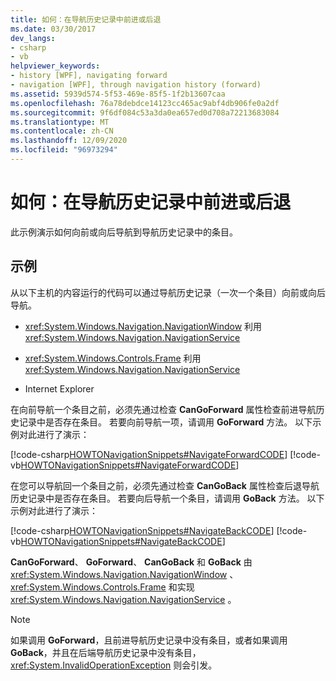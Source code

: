 ```yaml
---
title: 如何：在导航历史记录中前进或后退
ms.date: 03/30/2017
dev_langs:
- csharp
- vb
helpviewer_keywords:
- history [WPF], navigating forward
- navigation [WPF], through navigation history (forward)
ms.assetid: 5939d574-5f53-469e-85f5-1f2b13607caa
ms.openlocfilehash: 76a78debdce14123cc465ac9abf4db906fe0a2df
ms.sourcegitcommit: 9f6df084c53a3da0ea657ed0d708a72213683084
ms.translationtype: MT
ms.contentlocale: zh-CN
ms.lasthandoff: 12/09/2020
ms.locfileid: "96973294"
---
```

# <a name="how-to-navigate-forward-or-back-through-navigation-history"></a>如何：在导航历史记录中前进或后退
此示例演示如何向前或向后导航到导航历史记录中的条目。  
  
## <a name="example"></a>示例  
 从以下主机的内容运行的代码可以通过导航历史记录（一次一个条目）向前或向后导航。  
  
- <xref:System.Windows.Navigation.NavigationWindow> 利用 <xref:System.Windows.Navigation.NavigationService>  
  
- <xref:System.Windows.Controls.Frame> 利用 <xref:System.Windows.Navigation.NavigationService>  
  
- Internet Explorer  
  
 在向前导航一个条目之前，必须先通过检查 **CanGoForward** 属性检查前进导航历史记录中是否存在条目。 若要向前导航一项，请调用 **GoForward** 方法。 以下示例对此进行了演示：  
  
 [!code-csharp[HOWTONavigationSnippets#NavigateForwardCODE](~/samples/snippets/csharp/VS_Snippets_Wpf/HOWTONavigationSnippets/CSharp/HomePage.xaml.cs#navigateforwardcode)]
 [!code-vb[HOWTONavigationSnippets#NavigateForwardCODE](~/samples/snippets/visualbasic/VS_Snippets_Wpf/HOWTONavigationSnippets/visualbasic/homepage.xaml.vb#navigateforwardcode)]  
  
 在您可以导航回一个条目之前，必须先通过检查 **CanGoBack** 属性检查后退导航历史记录中是否存在条目。 若要向后导航一个条目，请调用 **GoBack** 方法。 以下示例对此进行了演示：  
  
 [!code-csharp[HOWTONavigationSnippets#NavigateBackCODE](~/samples/snippets/csharp/VS_Snippets_Wpf/HOWTONavigationSnippets/CSharp/HomePage.xaml.cs#navigatebackcode)]
 [!code-vb[HOWTONavigationSnippets#NavigateBackCODE](~/samples/snippets/visualbasic/VS_Snippets_Wpf/HOWTONavigationSnippets/visualbasic/homepage.xaml.vb#navigatebackcode)]  
  
 **CanGoForward**、 **GoForward**、 **CanGoBack** 和 **GoBack** 由 <xref:System.Windows.Navigation.NavigationWindow> 、 <xref:System.Windows.Controls.Frame> 和实现 <xref:System.Windows.Navigation.NavigationService> 。  
  
> [!NOTE]
> 如果调用 **GoForward**，且前进导航历史记录中没有条目，或者如果调用 **GoBack**，并且在后端导航历史记录中没有条目， <xref:System.InvalidOperationException> 则会引发。
